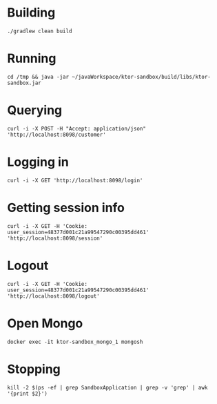 # Building
```
./gradlew clean build
```

# Running
```
cd /tmp && java -jar ~/javaWorkspace/ktor-sandbox/build/libs/ktor-sandbox.jar
```

# Querying
```
curl -i -X POST -H "Accept: application/json" 'http://localhost:8098/customer'
```

# Logging in
```
curl -i -X GET 'http://localhost:8098/login'
```

# Getting session info
```
curl -i -X GET -H 'Cookie: user_session=48377d001c21a99547290c00395dd461' 'http://localhost:8098/session'
```

# Logout
```
curl -i -X GET -H 'Cookie: user_session=48377d001c21a99547290c00395dd461' 'http://localhost:8098/logout'
```

# Open Mongo
```
docker exec -it ktor-sandbox_mongo_1 mongosh
```

# Stopping
```
kill -2 $(ps -ef | grep SandboxApplication | grep -v 'grep' | awk '{print $2}')
```